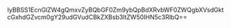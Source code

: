 IyBBSS1EcnGlZW4gQmxvZyBQbGF0Zm9ybQpBdXRvbWF0ZWQgbXVsdGktcGxhdGZvcm0gY29udGVudCBkZXBsb3ltZW50IHN5c3RlbQ==